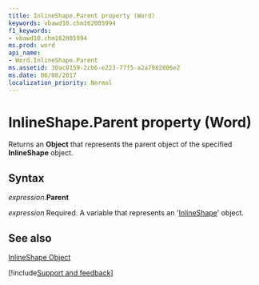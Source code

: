 ```yaml
---
title: InlineShape.Parent property (Word)
keywords: vbawd10.chm162005994
f1_keywords:
- vbawd10.chm162005994
ms.prod: word
api_name:
- Word.InlineShape.Parent
ms.assetid: 30ac0159-2cb6-e223-77f5-a2a7982886e2
ms.date: 06/08/2017
localization_priority: Normal
---
```



# InlineShape.Parent property (Word)

Returns an  **Object** that represents the parent object of the specified **InlineShape** object.


## Syntax

_expression_.**Parent**

_expression_ Required. A variable that represents an '[InlineShape](Word.InlineShape.md)' object.


## See also


[InlineShape Object](Word.InlineShape.md)

[!include[Support and feedback](~/includes/feedback-boilerplate.md)]